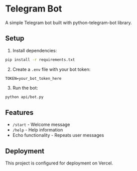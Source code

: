 # Telegram Bot

A simple Telegram bot built with python-telegram-bot library.

## Setup

1. Install dependencies:
```bash
pip install -r requirements.txt
```

2. Create a `.env` file with your bot token:
```
TOKEN=your_bot_token_here
```

3. Run the bot:
```bash
python api/bot.py
```

## Features

- `/start` - Welcome message
- `/help` - Help information
- Echo functionality - Repeats user messages

## Deployment

This project is configured for deployment on Vercel. 
